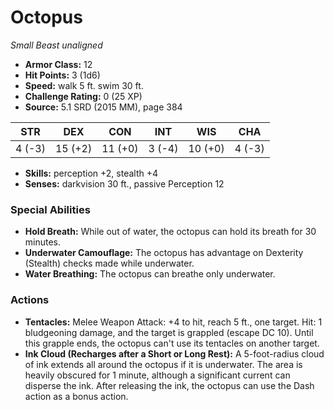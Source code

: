 # Octopus

*Small* *Beast* *unaligned*

- **Armor Class:** 12
- **Hit Points:** 3 (1d6)
- **Speed:** walk 5 ft. swim 30 ft.
- **Challenge Rating:** 0 (25 XP)
- **Source:** 5.1 SRD (2015 MM), page 384

| STR | DEX | CON | INT | WIS | CHA |
| --- | --- | --- | --- | --- | --- |
| 4 (-3) | 15 (+2) | 11 (+0) | 3 (-4) | 10 (+0) | 4 (-3) |

- **Skills:** perception +2, stealth +4
- **Senses:** darkvision 30 ft., passive Perception 12

### Special Abilities

- **Hold Breath:** While out of water, the octopus can hold its breath for 30 minutes.
- **Underwater Camouflage:** The octopus has advantage on Dexterity (Stealth) checks made while underwater.
- **Water Breathing:** The octopus can breathe only underwater.

### Actions

- **Tentacles:** Melee Weapon Attack: +4 to hit, reach 5 ft., one target. Hit: 1 bludgeoning damage, and the target is grappled (escape DC 10). Until this grapple ends, the octopus can't use its tentacles on another target.
- **Ink Cloud (Recharges after a Short or Long Rest):** A 5-foot-radius cloud of ink extends all around the octopus if it is underwater. The area is heavily obscured for 1 minute, although a significant current can disperse the ink. After releasing the ink, the octopus can use the Dash action as a bonus action.


